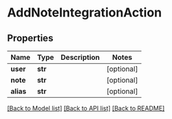 # AddNoteIntegrationAction

## Properties
Name | Type | Description | Notes
------------ | ------------- | ------------- | -------------
**user** | **str** |  | [optional] 
**note** | **str** |  | [optional] 
**alias** | **str** |  | [optional] 

[[Back to Model list]](../README.md#documentation-for-models) [[Back to API list]](../README.md#documentation-for-api-endpoints) [[Back to README]](../README.md)


